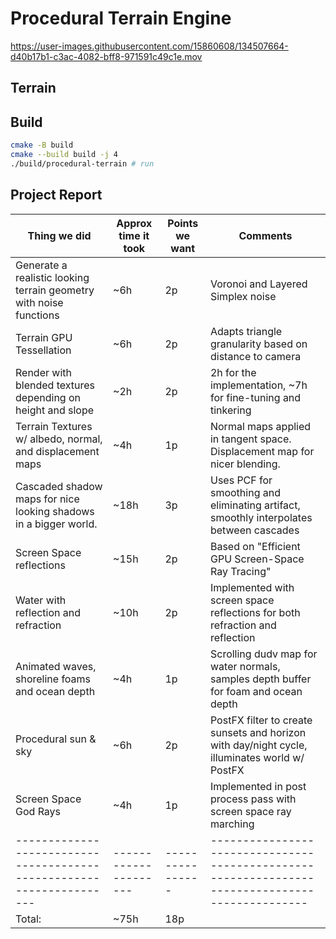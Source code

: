 # Procedural Terrain Engine

https://user-images.githubusercontent.com/15860608/134507664-d40b17b1-c3ac-4082-bff8-971591c49c1e.mov

## Terrain

## Build

```bash
cmake -B build
cmake --build build -j 4
./build/procedural-terrain # run
```

## Project Report

| Thing we did                                                       | Approx time it took | Points we want | Comments                                                                                      |
|--------------------------------------------------------------------|---------------------|----------------|-----------------------------------------------------------------------------------------------|
| Generate a realistic looking terrain geometry with noise functions | ~6h                 | 2p             | Voronoi and Layered Simplex noise                                                             |
| Terrain GPU Tessellation                                           | ~6h                 | 2p             | Adapts triangle granularity based on distance to camera                                       |
| Render with blended textures depending on height and slope         | ~2h                 | 2p             | 2h for the implementation, ~7h for fine-tuning and tinkering                                  |
| Terrain Textures w/ albedo, normal, and displacement maps          | ~4h                 | 1p             | Normal maps applied in tangent space. Displacement map for nicer blending.                    |
| Cascaded shadow maps for nice looking shadows in a bigger world.   | ~18h                | 3p             | Uses PCF for smoothing and eliminating artifact, smoothly interpolates between cascades       |
| Screen Space reflections                                           | ~15h                | 2p             | Based on "Efficient GPU Screen-Space Ray Tracing"                                             |
| Water with reflection and refraction                               | ~10h                | 2p             | Implemented with screen space reflections for both refraction and reflection                  |
| Animated waves, shoreline foams and ocean depth                    | ~4h                 | 1p             | Scrolling dudv map for water normals, samples depth buffer for foam and ocean depth           |
| Procedural sun & sky                                               | ~6h                 | 2p             | PostFX filter to create sunsets and horizon with day/night cycle, illuminates world w/ PostFX |
| Screen Space God Rays                                              | ~4h                 | 1p             | Implemented in post process pass with screen space ray marching                               |
|--------------------------------------------------------------------|---------------------|----------------|-----------------------------------------------------------------------------------------------|
| Total:                                                             | ~75h                | 18p            |                                                                                               |

